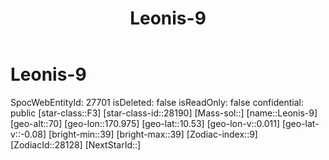 ﻿---
title: "Leonis-9"
location: [10.53,170.975,70]
type: Station
tags:
- astro/Star

---

# Leonis-9

SpocWebEntityId: 27701
isDeleted: false
isReadOnly: false
confidential: public
[star-class::F3]
[star-class-id::28190]
[Mass-sol::]
[name::Leonis-9]
[geo-alt::70]
[geo-lon::170.975]
[geo-lat::10.53]
[geo-lon-v::0.011]
[geo-lat-v::-0.08]
[bright-min::39]
[bright-max::39]
[Zodiac-index::9]
[ZodiacId::28128]
[NextStarId::]

